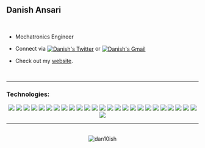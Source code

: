 <h2>Danish Ansari</h2>

<br>

- Mechatronics Engineer
- Connect via <a href="https://x.com/dan10ish" target="_blank" rel="noopener noreferrer"><img align="center" src="https://img.shields.io/badge/X-000000?style=for-the-badge&logo=x&logoColor=white" alt="Danish's Twitter"/></a> or
  <a href="mailto:aansaridan@gmail.com" target="_blank" rel="noopener noreferrer"><img align="center" src="https://img.shields.io/badge/Email-f14336?style=for-the-badge&logo=gmail&logoColor=white" alt="Danish's Gmail" /></a>

- Check out my <a href="https://danish.bio/">website</a>.

<br>

---

<h3 align="left">Technologies:</h3>

<div align="center">

<img src="https://img.shields.io/badge/Python-FFD43B?style=for-the-badge&logo=python&logoColor=blue" /> <img src="https://img.shields.io/badge/C-00599C?style=for-the-badge&logo=c&logoColor=white" /> <img src="https://img.shields.io/badge/C%2B%2B-00599C?style=for-the-badge&logo=c%2B%2B&logoColor=white" /> <img src="https://img.shields.io/badge/JavaScript-323330?style=for-the-badge&logo=javascript&logoColor=F7DF1E" /> <img src="https://img.shields.io/badge/Numpy-777BB4?style=for-the-badge&logo=numpy&logoColor=white" /> <img src="https://img.shields.io/badge/Pandas-2C2D72?style=for-the-badge&logo=pandas&logoColor=white" /> <img src="https://img.shields.io/badge/HTML5-E34F26?style=for-the-badge&logo=html5&logoColor=white" /> <img src="https://img.shields.io/badge/LaTeX-47A141?style=for-the-badge&logo=LaTeX&logoColor=white" /> <img src="https://img.shields.io/badge/MDX-1B1F24?style=for-the-badge&logo=mdx&logoColor=white" /> <img src="https://img.shields.io/badge/scikit_learn-F7931E?style=for-the-badge&logo=scikit-learn&logoColor=white" /> <img src="https://img.shields.io/badge/TensorFlow-FF6F00?style=for-the-badge&logo=TensorFlow&logoColor=white" /> <img src="https://img.shields.io/badge/Linux-FCC624?style=for-the-badge&logo=linux&logoColor=black" /> <img src="https://img.shields.io/badge/GIT-E44C30?style=for-the-badge&logo=git&logoColor=white" /> <img src="https://img.shields.io/badge/React-20232A?style=for-the-badge&logo=react&logoColor=61DAFB" /> <img src="https://img.shields.io/badge/CSS3-1572B6?style=for-the-badge&logo=css3&logoColor=white" /> <img src="https://img.shields.io/badge/Sketch-FFB387?style=for-the-badge&logo=sketch&logoColor=black" /> <img src="https://img.shields.io/badge/blender-%23F5792A.svg?style=for-the-badge&logo=blender&logoColor=white" /> <img src="https://img.shields.io/badge/solidworks-005386?style=for-the-badge&logo=dassaultsystemes&logoColor=white" /> <img src="https://img.shields.io/badge/Arduino-00979D?style=for-the-badge&logo=Arduino&logoColor=white" /> <img src="https://img.shields.io/badge/next%20js-000000?style=for-the-badge&logo=nextdotjs&logoColor=white" /> <img src="https://img.shields.io/badge/Node%20js-339933?style=for-the-badge&logo=nodedotjs&logoColor=white" /> <img src="https://img.shields.io/badge/Adobe%20Photoshop-31A8FF?style=for-the-badge&logo=Adobe%20Photoshop&logoColor=black" /> <img src="https://img.shields.io/badge/Framer-black?style=for-the-badge&logo=framer&logoColor=blue" /> <img src="https://img.shields.io/badge/Unity-100000?style=for-the-badge&logo=unity&logoColor=white" /> <img src="https://img.shields.io/badge/ThreeJs-black?style=for-the-badge&logo=three.js&logoColor=white" /> <img src="https://img.shields.io/badge/Supabase-181818?style=for-the-badge&logo=supabase&logoColor=white" />

</div>

---

<br>
<div align="center">
<img src="https://github-readme-stats.vercel.app/api/top-langs?username=dan10ish&theme=transparent&show_icons=true&locale=en&layout=compact" alt="dan10ish" />
</div>
<br>
